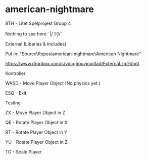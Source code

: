 # american-nightmare
BTH - Litet Spelprojekt Grupp 4

Nothing to see here ¯|_(ツ)_/¯

External (Libaries & Includes)

Put in: "Source\Repos\american-nightmare\American Nightmare\"

https://www.dropbox.com/s/vdcg5puvjouj3ad/External.zip?dl=0





Kontroller

WASD - Move Player Object (No physics yet.)

ESQ - Exit




Testing 

ZX - Move Player Object in Z

QE - Rotate Player Object in X

RT - Rotate Player Object in Y

YU - Rotate Player Object in Z

TG - Scale Player
